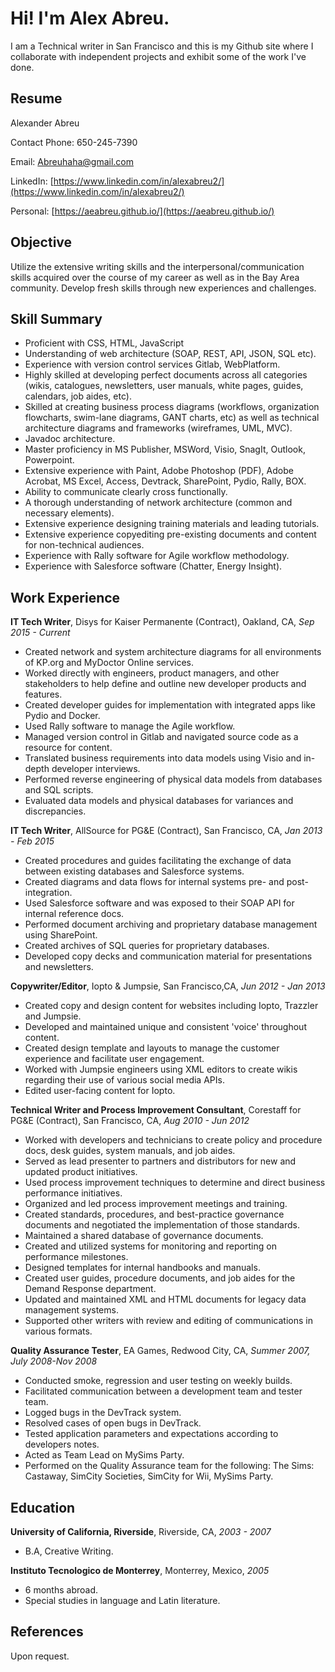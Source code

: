 # Hi! I'm Alex Abreu. 

I am a Technical writer in San Francisco and this is my Github site where I collaborate with independent projects and exhibit some of the work I've done.

## Resume

Alexander Abreu

Contact Phone: 650-245-7390

Email: Abreuhaha@gmail.com

LinkedIn: [https://www.linkedin.com/in/alexabreu2/](https://www.linkedin.com/in/alexabreu2/)

Personal: [https://aeabreu.github.io/](https://aeabreu.github.io/)

## Objective

Utilize the extensive writing skills and the interpersonal/communication skills acquired over the course of my career as well as in the Bay Area community. Develop fresh skills through new experiences and challenges.

## Skill Summary

+ Proficient with CSS, HTML, JavaScript
+ Understanding of web architecture (SOAP, REST, API, JSON, SQL etc).
+ Experience with version control services Gitlab, WebPlatform.
+ Highly skilled at developing perfect documents across all categories (wikis, catalogues, newsletters, user manuals, white pages, guides, calendars, job aides, etc). 
+ Skilled at creating business process diagrams (workflows, organization flowcharts, swim-lane diagrams, GANT charts, etc) as well as technical architecture diagrams and frameworks (wireframes, UML, MVC).
+ Javadoc architecture.
+ Master proficiency in MS Publisher, MSWord, Visio, SnagIt, Outlook, Powerpoint. 
+ Extensive experience with Paint, Adobe Photoshop (PDF), Adobe Acrobat, MS Excel, Access, Devtrack, SharePoint, Pydio, Rally, BOX.
+ Ability to communicate clearly cross functionally.
+ A thorough understanding of network architecture (common and necessary elements).
+ Extensive experience designing training materials and leading tutorials.
+ Extensive experience copyediting pre-existing documents and content for non-technical audiences.
+ Experience with Rally software for Agile workflow methodology.
+ Experience with Salesforce software (Chatter, Energy Insight).

## Work Experience

**IT Tech Writer**, Disys for Kaiser Permanente (Contract), Oakland, CA, _Sep 2015 - Current_

+ Created network and system architecture diagrams for all environments of KP.org and MyDoctor Online services.
+ Worked directly with engineers, product managers, and other stakeholders to help define and outline new developer products and features.
+ Created developer guides for implementation with integrated apps like Pydio and Docker. 
+ Used Rally software to manage the Agile workflow.
+ Managed version control in Gitlab and navigated source code as a resource for content.
+ Translated business requirements into data models using Visio and in-depth developer interviews. 
+ Performed reverse engineering of physical data models from databases and SQL scripts.
+ Evaluated data models and physical databases for variances and discrepancies.

**IT Tech Writer**, AllSource for PG&E (Contract), San Francisco, CA, _Jan 2013 - Feb 2015_	
+ Created procedures and guides facilitating the exchange of data between existing databases and Salesforce systems.
+ Created diagrams and data flows for internal systems pre- and post-integration.
+ Used Salesforce software and was exposed to their SOAP API for internal reference docs.
+ Performed document archiving and proprietary database management using SharePoint.
+ Created archives of SQL queries for proprietary databases.
+ Developed copy decks and communication material for presentations and newsletters.

**Copywriter/Editor**, Iopto & Jumpsie, San Francisco,CA, _Jun 2012 - Jan 2013_	
+ Created copy and design content for websites including Iopto, Trazzler and Jumpsie.
+ Developed and maintained unique and consistent 'voice' throughout content.
+ Created design template and layouts to manage the customer experience and facilitate user engagement.
+ Worked with Jumpsie engineers using XML editors to create wikis regarding their use of various social media APIs.
+ Edited user-facing content for Iopto.


**Technical Writer and Process Improvement Consultant**, Corestaff for PG&E (Contract), San Francisco, CA, _Aug 2010 - Jun 2012_

+ Worked with developers and technicians to create policy and procedure docs, desk guides, system manuals, and job aides.
+ Served as lead presenter to partners and distributors for new and updated product initiatives.
+ Used process improvement techniques to determine and direct business performance initiatives.
+ Organized and led process improvement meetings and training.
+ Created standards, procedures, and best-practice governance documents and negotiated the implementation of those standards. 
+ Maintained a shared database of governance documents.
+ Created and utilized systems for monitoring and reporting on performance milestones.    
+ Designed templates for internal handbooks and manuals.  
+ Created user guides, procedure documents, and job aides for the Demand Response department.
+ Updated and maintained XML and HTML documents for legacy data management systems.
+ Supported other writers with review and editing of communications in various formats.

**Quality Assurance Tester**, EA Games, Redwood City, CA, _Summer 2007, July 2008-Nov 2008_

+ Conducted smoke, regression and user testing on weekly builds.
+ Facilitated communication between a development team and tester team.
+ Logged bugs in the DevTrack system.
+ Resolved cases of open bugs in DevTrack.
+ Tested application parameters and expectations according to developers notes.
+ Acted as Team Lead on MySims Party.
+ Performed on the Quality Assurance team for the following: The Sims: Castaway, SimCity Societies, SimCity for Wii, MySims Party.



## Education

**University of California, Riverside**, Riverside, CA, _2003 - 2007_

+ B.A, Creative Writing.

**Instituto Tecnologico de Monterrey**, Monterrey, Mexico, _2005_

+ 6 months abroad.
+ Special studies in language and Latin literature.

## References

Upon request.
